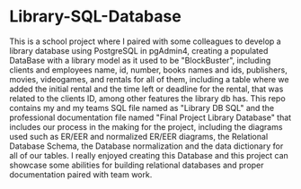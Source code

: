 # Library-SQL-Database
This is a school project where I paired with some colleagues to develop a library database using PostgreSQL in pgAdmin4, creating a populated DataBase with a library model as it used to be "BlockBuster", including clients and employees name, id, number, books names and ids, publishers, movies, videogames, and rentals for all of them, including a table where we added the initial rental and the time left or deadline for the rental, that was related to the clients ID, among other features the library db has.
This repo contains my and my teams SQL file named as "Library DB SQL" and the professional documentation file named "Final Project Library Database" that includes our process in the making for the project, including the diagrams used such as ER/EER and normalized ER/EER diagrams, the Relational Database Schema, the Database normalization and the data dictionary for all of our tables.
I really enjoyed creating this Database and this project can showcase some abilities for building relational databases and proper documentation paired with team work.
